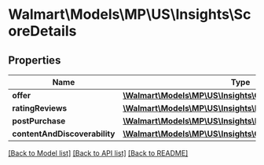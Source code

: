 # Walmart\Models\MP\US\Insights\ScoreDetails

## Properties

Name | Type | Description | Notes
------------ | ------------- | ------------- | -------------
**offer** | [**\Walmart\Models\MP\US\Insights\Offer**](Offer.md) |  | [optional]
**ratingReviews** | [**\Walmart\Models\MP\US\Insights\RatingReviews**](RatingReviews.md) |  | [optional]
**postPurchase** | [**\Walmart\Models\MP\US\Insights\PostPurchase**](PostPurchase.md) |  | [optional]
**contentAndDiscoverability** | [**\Walmart\Models\MP\US\Insights\ContentAndDiscoverability**](ContentAndDiscoverability.md) |  | [optional]


[[Back to Model list]](./) [[Back to API list]](../../../../../README.md#supported-apis) [[Back to README]](../../../../../README.md)
